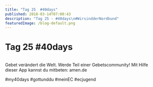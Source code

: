 ```yaml
---
title: "Tag 25  #40days"
published: 2018-03-14T07:00:43
description: "Tag 25 - #40days\n#WirsindderNordbund"
featuredImage: /blog-default.png
---
```


# Tag 25  #40days

<img loading="lazy" src="/old/40DAYS_03-14_WITH-tag-25.jpg" alt>

Gebet verändert die Welt. Werde Teil einer Gebetscommunity! Mit Hilfe dieser App kannst du mitbeten: amen.de

#my40days #gottunddu #meinEC #ecjugend